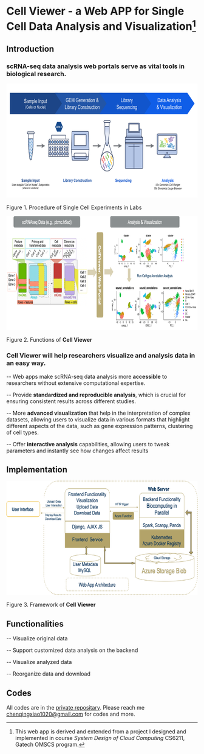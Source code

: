 # Cell Viewer - a Web APP for Single Cell Data Analysis and Visualization[^1]

## Introduction

### scRNA-seq data analysis web portals serve as vital tools in biological research.

<img src="image1.png" alt="fig1" width="800" height="300">

Figure 1. Procedure of Single Cell Experiments in Labs


<img src="image2.png" alt="fig2" width="800" height="300">

Figure 2. Functions of **Cell Viewer**

### Cell Viewer will help researchers visualize and analysis data in an easy way.

-- Web apps make scRNA-seq data analysis more **accessible** to researchers without extensive computational expertise.

-- Provide **standardized and reproducible analysis**, which is crucial for ensuring consistent results across different studies.

-- More **advanced visualization** that help in the interpretation of complex datasets, allowing users to visualize data in various formats that highlight different aspects of the data, such as gene expression patterns, clustering of cell types. 

-- Offer **interactive analysis** capabilities, allowing users to tweak parameters and instantly see how changes affect results



## Implementation

<img src="image3.png" alt="fig3" width="700" height="300">


Figure 3. Framework of **Cell Viewer** 


## Functionalities

-- Visualize original data

-- Support customized data analysis on the backend

-- Visualize analyzed data

-- Reorganize data and download


## Codes

All codes are in the [private repositary](https://www.openai.com). 
Please reach me chenqingxiao1020@gmail.com for codes and more.












[^1]:This web app is derived and extended from a project I designed and implemented in course *System Design of Cloud Computing* CS6211, Gatech OMSCS program.
